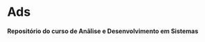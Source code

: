 <h1>
  Ads
</h1>

<strong>Repositório do curso de Anãlise e Desenvolvimento em Sistemas</strong>
  
